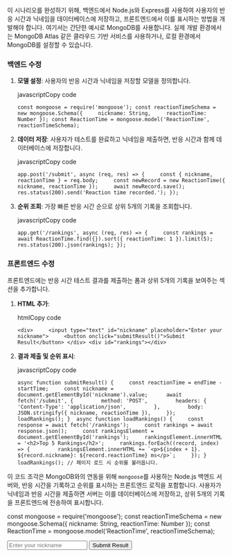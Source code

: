 
이 시나리오를 완성하기 위해, 백엔드에서 Node.js와 Express를 사용하여 사용자의 반응 시간과 닉네임을 데이터베이스에 저장하고, 프론트엔드에서 이를 표시하는 방법을 개발해야 합니다. 여기서는 간단한 예시로 MongoDB를 사용합니다. 실제 개발 환경에서는 MongoDB Atlas 같은 클라우드 기반 서비스를 사용하거나, 로컬 환경에서 MongoDB를 설정할 수 있습니다.

### 백엔드 수정

1. **모델 설정**: 사용자의 반응 시간과 닉네임을 저장할 모델을 정의합니다.
    
    javascriptCopy code
    
    `const mongoose = require('mongoose'); const reactionTimeSchema = new mongoose.Schema({     nickname: String,     reactionTime: Number }); const ReactionTime = mongoose.model('ReactionTime', reactionTimeSchema);`
    
2. **데이터 저장**: 사용자가 테스트를 완료하고 닉네임을 제출하면, 반응 시간과 함께 데이터베이스에 저장합니다.
    
    javascriptCopy code
    
    `app.post('/submit', async (req, res) => {     const { nickname, reactionTime } = req.body;     const newRecord = new ReactionTime({ nickname, reactionTime });     await newRecord.save();     res.status(200).send('Reaction time recorded.'); });`
    
3. **순위 조회**: 가장 빠른 반응 시간 순으로 상위 5개의 기록을 조회합니다.
    
    javascriptCopy code
    
    `app.get('/rankings', async (req, res) => {     const rankings = await ReactionTime.find({}).sort({ reactionTime: 1 }).limit(5);     res.status(200).json(rankings); });`
    

### 프론트엔드 수정

프론트엔드에는 반응 시간 테스트 결과를 제출하는 폼과 상위 5개의 기록을 보여주는 섹션을 추가합니다.

1. **HTML 추가**:
    
    htmlCopy code
    
    `<div>     <input type="text" id="nickname" placeholder="Enter your nickname">     <button onclick="submitResult()">Submit Result</button> </div> <div id="rankings"></div>`
    
2. **결과 제출 및 순위 표시**:
    
    javascriptCopy code
    
    ``async function submitResult() {     const reactionTime = endTime - startTime;     const nickname = document.getElementById('nickname').value;      await fetch('/submit', {         method: 'POST',         headers: {             'Content-Type': 'application/json',         },         body: JSON.stringify({ nickname, reactionTime }),     });      loadRankings(); }  async function loadRankings() {     const response = await fetch('/rankings');     const rankings = await response.json();     const rankingsElement = document.getElementById('rankings');     rankingsElement.innerHTML = '<h2>Top 5 Rankings</h2>';     rankings.forEach((record, index) => {         rankingsElement.innerHTML += `<p>${index + 1}. ${record.nickname}: ${record.reactionTime} ms</p>`;     }); }  loadRankings(); // 페이지 로드 시 순위를 불러옵니다.``
    

이 코드 조각은 MongoDB와의 연동을 위해 `mongoose`를 사용하는 Node.js 백엔드 서버와, 반응 시간을 기록하고 순위를 표시하는 프론트엔드 로직을 포함합니다. 사용자가 닉네임과 반응 시간을 제출하면 서버는 이를 데이터베이스에 저장하고, 상위 5개의 기록을 프론트엔드에 전송하여 표시합니다.


const mongoose = require('mongoose');
const reactionTimeSchema = new mongoose.Schema({
    nickname: String,
    reactionTime: Number
});
const ReactionTime = mongoose.model('ReactionTime', reactionTimeSchema);

<div id="rankings"></div>





<div>
    <input type="text" id="nickname" placeholder="Enter your nickname">
    <button onclick="submitResult()">Submit Result</button>
</div>
<div id="rankings"></div>
